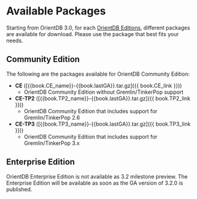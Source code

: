 # Available Packages

Starting from OrientDB 3.0, for each [OrientDB Editions](../../misc/Editions.md), different packages are available for download. Please use the package that best fits your needs.

## Community Edition

The following are the packages available for OrientDB Community Edition:

- **CE** ([{{book.CE_name}}-{{book.lastGA}}.tar.gz]({{ book.CE_link }}))
    - OrientDB Community Edition without Gremlin/TinkerPop support 
- **CE-TP2** ([{{book.TP2_name}}-{{book.lastGA}}.tar.gz]({{ book.TP2_link }}))
    - OrientDB Community Edition that includes support for Gremlin/TinkerPop 2.6
- **CE-TP3** ([{{book.TP3_name}}-{{book.lastGA}}.tar.gz]({{ book.TP3_link }}))
    - OrientDB Community Edition that includes support for Gremlin/TinkerPop 3.x   
 
## Enterprise Edition

OrientDB Enterprise Edition is not available as 3.2 milestone preview. The Enterprise Edition will be available as soon as the GA version of 3.2.0 is published.
 

